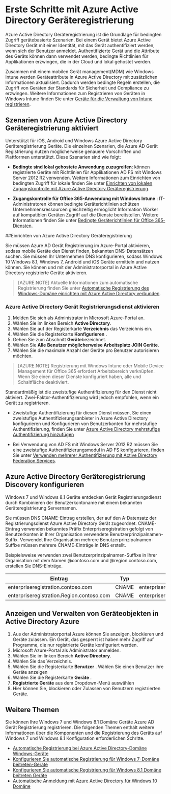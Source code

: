 <properties
    pageTitle="Azure Active Directory Geräteregistrierung-Übersicht | Microsoft Azure"
    description="ist die Grundlage für bedingten Zugriff gerätebasierte Szenarien. Bei einem Gerät Vorschriften Azure Active Directory Geräteregistrierung mit einer Identität, mit das Gerät authentifiziert werden, wenn sich der Benutzer anmeldet."
    services="active-directory"
    keywords="Registrierung des Geräts und Registrierung des Geräts aktivieren, geräteregistrierung MDM"
    documentationCenter=""
    authors="femila"
    manager="swadhwa"
    editor=""/>

<tags
    ms.service="active-directory"
    ms.workload="identity"
    ms.tgt_pltfrm="na"
    ms.devlang="na"
    ms.topic="get-started-article"
    ms.date="09/27/2016"
    ms.author="Markvi"/>

# <a name="get-started-with-azure-active-directory-device-registration"></a>Erste Schritte mit Azure Active Directory Geräteregistrierung

Azure Active Directory Geräteregistrierung ist die Grundlage für bedingten Zugriff gerätebasierte Szenarien. Bei einem Gerät bietet Azure Active Directory Gerät mit einer Identität, mit das Gerät authentifiziert werden, wenn sich der Benutzer anmeldet. Authentifizierte Gerät und die Attribute des Geräts können dann verwendet werden, bedingte Richtlinien für Applikationen erzwingen, die in der Cloud und lokal gehostet werden.

Zusammen mit einem mobilen Gerät management(MDM) wie Windows Intune werden Geräteattribute in Azure Active Directory mit zusätzlichen Informationen aktualisiert. Dadurch werden bedingte Regeln erstellen, die Zugriff von Geräten der Standards für Sicherheit und Compliance zu erzwingen. Weitere Informationen zum Registrieren von Geräten in Windows Intune finden Sie unter [Geräte für die Verwaltung von Intune registrieren](https://docs.microsoft.com/intune/deploy-use/enroll-devices-in-microsoft-intune).

## <a name="scenarios-enabled-by-azure-active-directory-device-registration"></a>Szenarien von Azure Active Directory Geräteregistrierung aktiviert

Unterstützt für iOS, Android und Windows Azure Active Directory Geräteregistrierung Geräte. Die einzelnen Szenarien, die Azure AD Gerät Registrierung nutzen möglicherweise genauere Vorschriften und Plattformen unterstützt. Diese Szenarien sind wie folgt:

- **Bedingte sind lokal gehostete Anwendung zuzugreifen**: können registrierte Geräte mit Richtlinien für Applikationen AD FS mit Windows Server 2012 R2 verwenden. Weitere Informationen zum Einrichten von bedingten Zugriff für lokale finden Sie unter [Einrichten von lokalen Zugangskontrolle mit Azure Active Directory Geräteregistrierung](active-directory-conditional-access-on-premises-setup.md).

- **Zugangskontrolle für Office 365-Anwendung mit Windows Intune** : IT-Administratoren können bedingte Geräterichtlinien schützen Unternehmensressourcen gleichzeitig ermöglicht Information Worker auf kompatiblen Geräten Zugriff auf die Dienste bereitstellen. Weitere Informationen finden Sie unter [Bedingte Geräterichtlinien für Office 365-Diensten](active-directory-conditional-access-device-policies.md).

##<a name="setting-up-azure-active-directory-device-registration"></a>Einrichten von Azure Active Directory Geräteregistrierung

Sie müssen Azure AD Gerät Registrierung im Azure-Portal aktivieren, sodass mobile Geräte den Dienst finden, bekannten DNS-Datensätzen suchen. Sie müssen Ihr Unternehmen DNS konfigurieren, sodass Windows 10 Windows 8.1, Windows 7, Android und iOS Geräte ermitteln und nutzen können.
Sie können und mit der Administratorportal in Azure Active Directory registrierte Geräte aktivieren.

>[AZURE.NOTE]
 Aktuelle Informationen zum automatische Registrierung finden Sie unter [Automatische Registrierung des Windows-Domäne einrichten mit Azure Active Directory verbunden](active-directory-conditional-access-automatic-device-registration-setup.md).

### <a name="enable-azure-active-directory-device-registration-service"></a>Azure Active Directory Gerät Registrierungsdienst aktivieren

1. Melden Sie sich als Administrator in Microsoft Azure-Portal an.
2. Wählen Sie im linken Bereich **Active Directory**.
3. Wählen Sie auf der Registerkarte **Verzeichnis** das Verzeichnis ein.
4. Wählen Sie die Registerkarte **Konfigurieren** .
5. Gehen Sie zum Abschnitt **Geräte**bezeichnet.
6. Wählen Sie **Alle** **Benutzer möglicherweise Arbeitsplatz JOIN Geräte**.
7. Wählen Sie die maximale Anzahl der Geräte pro Benutzer autorisieren möchten.

>[AZURE.NOTE]
>Registrierung mit Windows Intune oder Mobile Device Management für Office 365 erfordert Arbeitsbereich verknüpfen. Wenn Sie einen dieser Dienste konfiguriert haben, alle und Schaltfläche deaktiviert.

Standardmäßig ist die zweistufige Authentifizierung für den Dienst nicht aktiviert. Zwei-Faktor-Authentifizierung wird jedoch empfohlen, wenn ein Gerät zu registrieren.

- Zweistufige Authentifizierung für diesen Dienst müssen, Sie einen zweistufige Authentifizierungsanbieter in Azure Active Directory konfigurieren und Konfigurieren von Benutzerkonten für mehrstufige Authentifizierung, finden Sie unter [Azure Active Directory mehrstufige Authentifizierung hinzufügen](../multi-factor-authentication/multi-factor-authentication-get-started-cloud.md)

- Bei Verwendung von AD FS mit Windows Server 2012 R2 müssen Sie eine zweistufige Authentifizierungsmodul in AD FS konfigurieren, finden Sie unter [Verwenden mehrerer Authentifizierung mit Active Directory Federation Services](../multi-factor-authentication/multi-factor-authentication-get-started-server.md).

## <a name="configure-azure-active-directory-device-registration-discovery"></a>Azure Active Directory Geräteregistrierung Discovery konfigurieren
Windows 7 und Windows 8.1 Geräte entdecken Gerät Registrierungsdienst durch Kombinieren der Benutzerkontoname mit einem bekannten Geräteregistrierung Servernamen.

Sie müssen DNS CNAME-Eintrag erstellen, der auf den A-Datensatz der Registrierungsdienst Azure Active Directory Gerät zugeordnet. CNAME-Eintrag verwenden bekanntes Präfix Enterpriseregistration gefolgt von Benutzerkonten in Ihrer Organisation verwendete Benutzerprinzipalnamen-Suffix. Verwendet Ihre Organisation mehrere Benutzerprinzipalnamen-Suffixe müssen mehrere CNAME-Einträge in DNS erstellt.

Beispielsweise verwenden zwei Benutzerprinzipalnamen-Suffixe in Ihrer Organisation mit dem Namen @contoso.com und @region.contoso.com, erstellen Sie DNS-Einträge.

| Eintrag                                     | Typ  | Adresse                            |
|-------------------------------------------|-------|------------------------------------|
| enterpriseregistration.contoso.com        | CNAME | enterpriseregistration.Windows.NET |
| enterpriseregistration.Region.contoso.com | CNAME | enterpriseregistration.Windows.NET |

## <a name="view-and-manage-device-objects-in-azure-active-directory"></a>Anzeigen und Verwalten von Geräteobjekten in Active Directory Azure
1. Aus der Administratorportal Azure können Sie anzeigen, blockieren und Geräte zulassen. Ein Gerät, das gesperrt ist haben mehr Zugriff auf Programme, die nur registrierte Geräte konfiguriert werden.
2. Microsoft Azure-Portal als Administrator anmelden.
3. Wählen Sie im linken Bereich **Active Directory**.
4. Wählen Sie das Verzeichnis.
5. Wählen Sie die Registerkarte **Benutzer** . Wählen Sie einen Benutzer ihre Geräte anzeigen
6. Wählen Sie die Registerkarte **Geräte** .
7. **Registrierte Geräte** aus dem Dropdown-Menü auswählen
8. Hier können Sie, blockieren oder Zulassen von Benutzern registrierten Geräte.

## <a name="additional-topics"></a>Weitere Themen

Sie können Ihre Windows 7 und Windows 8.1 Domäne Geräte Azure AD Gerät Registrierung registrieren. Die folgenden Themen enthält weitere Informationen über die Komponenten und die Registrierung des Geräts auf Windows 7 und Windows 8.1 Konfiguration erforderlichen Schritte.

- [Automatische Registrierung bei Azure Active Directory-Domäne Windows-Geräte](active-directory-conditional-access-automatic-device-registration.md)
- [Konfigurieren Sie automatische Registrierung für Windows 7-Domäne beitreten-Geräte](active-directory-conditional-access-automatic-device-registration-windows7.md)
- [Konfigurieren Sie automatische Registrierung für Windows 8.1 Domäne beitreten Geräte](active-directory-conditional-access-automatic-device-registration-windows-8-1.md)
- [Automatische Anmeldung mit Azure Active Directory für Windows 10 Domäne](active-directory-azureadjoin-devices-group-policy.md)
